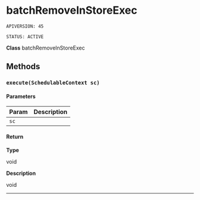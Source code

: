 # batchRemoveInStoreExec

`APIVERSION: 45`

`STATUS: ACTIVE`



**Class** batchRemoveInStoreExec

## Methods
### `execute(SchedulableContext sc)`
#### Parameters

|Param|Description|
|---|---|
|`sc`||

#### Return

**Type**

void

**Description**

void

---
